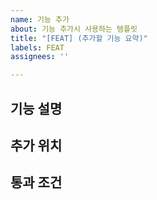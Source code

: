```yaml
---
name: 기능 추가
about: 기능 추가시 사용하는 템플릿
title: "[FEAT] (추가할 기능 요약)"
labels: FEAT
assignees: ''

---
```


## 기능 설명


## 추가 위치


## 통과 조건
